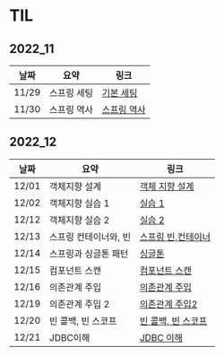 # TIL

## 2022_11

| 날짜  | 요약        | 링크                                 |
| ----- | ----------- | ------------------------------------ |
| 11/29 | 스프링 세팅 | [기본 세팅](2022_11/2022_11_29.md)   |
| 11/30 | 스프링 역사 | [스프링 역사](2022_11/2022_11_30.md) |

## 2022_12

| 날짜  | 요약                  | 링크                                      |
| ----- | --------------------- | ----------------------------------------- |
| 12/01 | 객체지향 설계         | [객체 지향 설계](2022_12/2022_12_01)      |
| 12/02 | 객체지향 실습 1       | [실습 1](2022_12/2022_12_02/core/)        |
| 12/12 | 객체지향 실습 2       | [실습 2](2022_12/2022_12_12/core/)        |
| 12/13 | 스프링 컨테이너와, 빈 | [스프링 빈,컨테이너](2022_12/2022_12_13/) |
| 12/14 | 스프링과 싱글톤 패턴  | [싱글톤](2022_12/2022_12_14/)             |
| 12/15 | 컴포넌트 스캔         | [컴포넌트 스캔](2022_12/2022_12_15/)      |
| 12/16 | 의존관계 주입         | [의존관계 주입](2022_12/2022_12_16/)      |
| 12/19 | 의존관계 주입 2       | [의존관계 주입2](2022_12/2022_12_19/)     |
| 12/20 | 빈 콜백, 빈 스코프    | [빈 콜백, 빈 스코프](2022_12/2022_12_20/) |
| 12/21 | JDBC이해              | [JDBC 이해](2022_12/2022_12_21/)          |
